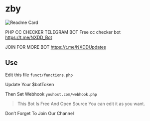 # zby

![Readme Card](https://github-readme-stats.vercel.app/api/pin/?username=CyberXBD&repo=zby)

PHP CC CHECKER TELEGRAM BOT
Free cc checker bot https://t.me/NXDD_Bot

JOIN FOR MORE BOT https://t.me/NXDDUpdates

## Use
Edit this file ```funct/functions.php```

Update Your $botToken

Then Set Webhook ```youhost.com/webhook.php```

> This Bot Is Free And Open Source You can edit it as you want.

Don’t Forget To Join Our Channel
